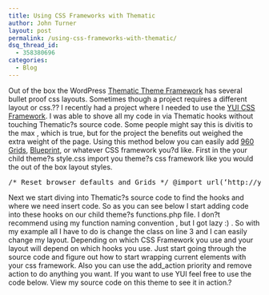 ```yaml
---
title: Using CSS Frameworks with Thematic
author: John Turner
layout: post
permalink: /using-css-frameworks-with-thematic/
dsq_thread_id:
  - 358380696
categories:
  - Blog
---
```

Out of the box the WordPress <a href="http://themeshaper.com" target="_blank">Thematic Theme Framework</a> has several bullet proof css layouts. Sometimes though a project requires a different layout or css.?? I recently had a project where I needed to use the <a href="http://developer.yahoo.com/yui/grids/" target="_blank">YUI CSS Framework</a>. I was able to shove all my code in via Thematic hooks without touching Thematic?s source code. Some people might say this is divitis to the max , which is true, but for the project the benefits out weighed the extra weight of the page. Using this method below you can easily add <a href="http://960.gs/" target="_blank">960 Grids</a>, <a href="http://www.blueprintcss.org/" target="_blank">Blueprint</a>, or whatever CSS framework you?d like. First in the your child theme?s style.css import you theme?s css framework like you would the out of the box layout styles.

<pre>/* Reset browser defaults and Grids */ @import url(&#8216;http://yui.yahooapis.com/combo?2.7.0/build/reset-fonts-grids/reset-fonts-grids.css&#8217;); </pre>

Next we start diving into Thematic?s source code to find the hooks and where we need insert code. So as you can see below I start adding code into these hooks on our child theme?s functions.php file. I don?t recommend using my function naming convention , but I got lazy :) . So with my example all I have to do is change the class on line 3 and I can easily change my layout. Depending on which CSS Framework you use and your layout will depend on which hooks you use. Just start going through the source code and figure out how to start wrapping current elements with your css framework. Also you can use the add_action priority and remove action to do anything you want. If you want to use YUI feel free to use the code below. View my source code on this theme to see it in action.?

<script src="https://gist.github.com/272617.js"></script>
